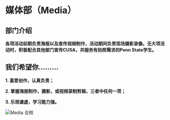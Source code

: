# 媒体部（Media）

## 部门介绍

**各项活动前期负责海报以及宣传视频制作，活动期间负责现场摄影录像。无大项活动时，积极配合其他部门宣传CUSA，并服务有拍照需求的Penn State学生。**

## **我们希望你.........**

**1. 喜爱创作，认真负责；**

**2. 掌握海报制作，摄影，或视频录制剪辑，三者中任何一项；**

**3. 乐观谦虚，学习能力强。**

![Media &#x5408;&#x7167;](https://lh6.googleusercontent.com/GSheNoNzQz9N7TtFJ5FUpMboeE6QCDGTqwp3uYTWw6zlNoOmMhX_LAZa5UADJdHi_bEgw6tOdx2VOGaf9T-TOUb16JxKnpWLDEFaYSUwiQKh_Y5W61EUkiUS36sXs41SPfiHpx9bp93C0hUmIw)

